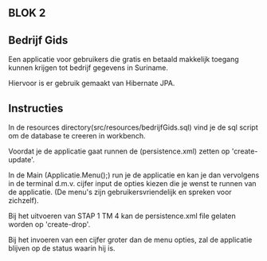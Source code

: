 ## BLOK 2
## Bedrijf Gids
Een applicatie voor gebruikers die gratis en betaald makkelijk toegang kunnen krijgen tot bedrijf gegevens in Suriname.

Hiervoor is er gebruik gemaakt van Hibernate JPA.

## Instructies
In de resources directory(src/resources/bedrijfGids.sql) vind je de sql script om de database te creeren in workbench. 

Voordat je de applicatie gaat runnen de (persistence.xml) zetten op 'create-update'.

In de Main (Applicatie.Menu();) run je de applicatie en kan je dan vervolgens in de terminal d.m.v. cijfer input de opties
kiezen die je wenst te runnen van de applicatie. (De menu's zijn gebruikersvriendelijk en spreken voor zichzelf).

Bij het uitvoeren van STAP 1 TM 4 kan de persistence.xml file gelaten worden op 'create-drop'. 

Bij het invoeren van een cijfer groter dan de menu opties, zal de applicatie blijven op de status waarin hij is.
